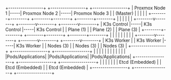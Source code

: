 +-----------------+     +-----------------+     +-----------------+
|  Proxmox Node 1 |-----|  Proxmox Node 2 |-----|  Proxmox Node 3 |
| (Master)        |     |                 |     |                 |
+--------+--------+     +--------+--------+     +--------+--------+
         |                   |                   |
         |                   |                   |
+--------v--------+     +--------v--------+     +--------v--------+
|   K3s Control   |-----|   K3s Control   |-----|   K3s Control   |
|    Plane (1)    |     |    Plane (2)    |     |    Plane (3)    |
+--------+--------+     +--------+--------+     +--------+--------+
         |                   |                   |
         |                   |                   |
         |                   |                   |
+--------v--------+     +--------v--------+     +--------v--------+
|  K3s Worker     |     |  K3s Worker     |-----|   K3s Worker    |
|  Nodes (3)      |     |  Nodes (3)      |     |  Nodes (3)      |
+-----------------+     +-----------------+     +-----------------+
|                 |     |                 |     |                 |
|                 |     |                 |     |                 |
|Pods/Applications|     |Pods/Applications|     |Pods/Applications|
+-----------------+     +-----------------+     +-----------------+
|                 |     |                 |     |                 |
| Etcd (Embedded) |     | Etcd (Embedded) |     | Etcd (Embedded) |
+-----------------+     +-----------------+     +-----------------+
